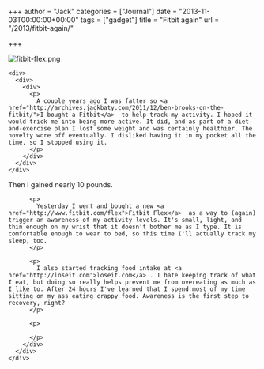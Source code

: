 +++
author = "Jack"
categories = ["Journal"]
date = "2013-11-03T00:00:00+00:00"
tags = ["gadget"]
title = "Fitbit again"
url = "/2013/fitbit-again/"

+++

<div>
  <div>
    <div>
      <div>
        <div>
          <div>
            <div>
              <div>
                <img alt="fitbit-flex.png" src="/img/imported/fitbit-flex.png" />
              </div></p>
            </div></p>
          </div>
        </div>
      </div>
    </div>
    
    <div>
      <div>
        <div>
          <p>
            A couple years ago I was fatter so <a href="http://archives.jackbaty.com/2011/12/ben-brooks-on-the-fitbit/">I bought a Fitbit</a>  to help track my activity. I hoped it would trick me into being more active. It did, and as part of a diet-and-exercise plan I lost some weight and was certainly healthier. The novelty wore off eventually. I disliked having it in my pocket all the time, so I stopped using it.
          </p>
        </div>
      </div>
    </div>
  </div>
  
  <div>
    <div>
      <div>
        <div>
          <p>
            Then I gained nearly 10 pounds. 
          </p>
          
          <p>
            Yesterday I went and bought a new <a href="http://www.fitbit.com/flex">Fitbit Flex</a>  as a way to (again) trigger an awareness of my activity levels. It's small, light, and thin enough on my wrist that it doesn't bother me as I type. It is comfortable enough to wear to bed, so this time I'll actually track my sleep, too.
          </p>
          
          <p>
            I also started tracking food intake at <a href="http://loseit.com">loseit.com</a> . I hate keeping track of what I eat, but doing so really helps prevent me from overeating as much as I like to. After 24 hours I've learned that I spend most of my time sitting on my ass eating crappy food. Awareness is the first step to recovery, right?
          </p>
          
          <p>
             
          </p>
        </div>
      </div>
    </div>
  </div>
</div>